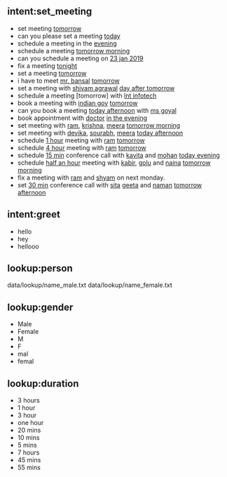 
## intent:set_meeting
- set meeting [tomorrow](time)
- can you please set a meeting [today](time)
- schedule a meeting in the [evening](time)
- schedule a meeting [tomorrow morning](time)
- can you schedule a meeting on [23 jan 2019](time)
- fix a meeting [tonight](time)
- set a meeting [tomorrow](time)
- i have to meet [mr. bansal](person) [tomorrow](time)
- set a meeting with [shivam agrawal](person) [day after tomorrow](time)
- schedule a meeting [tomorrow] with [lnt infotech](person)
- book a meeting with [indian gov](person) [tomorrow](time)
- can you book a meeting [today afternoon](time) with [ms goyal](person)
- book appointment with [doctor](person) [in the evening](time)
- set meeting with [ram](person), [krishna](person), [meera](person) [tomorrow morning](time)
- set meeting with [devika](person), [sourabh](person), [meera](person) [today afternoon](time)
- schedule [1 hour](duration) meeting with [ram](person) [tomorrow](time)
- schedule [4 hour](duration) meeting with [ram](person) [tomorrow](time)
- schedule [15 min](duration) conference call with [kavita](person) and [mohan](person) [today evening](time)
- schedule [half an hour](duration) meeting with [kabir](person), [golu](person) and [naina](person) [tomorrow morning](time)
- fix a meeting with [ram](person) and [shyam](person) on next monday.
- set [30 min](duration) conference call with [sita](person) [geeta](person) and [naman](person) [tomorrow afternoon](time)

## intent:greet
- hello
- hey
- hellooo



<!------------------------------------------------------------------------------>
<!------------------------------------------------------------------------------>
<!------------------------------------------------------------------------------>


## lookup:person
data/lookup/name_male.txt
data/lookup/name_female.txt

## lookup:gender
- Male
- Female
- M
- F
- mal
- femal

## lookup:duration
- 3 hours
- 1 hour
- 3 hour
- one hour
- 20 mins
- 10 mins
- 5 mins
- 7 hours
- 45 mins
- 55 mins

